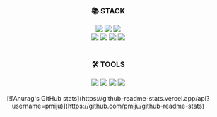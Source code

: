 <div align=center>
  <h3>📚 STACK</h3>
<img src="https://img.shields.io/badge/HTML5-E34F26?style=for-the-badge&logo=HTML5&logoColor=white" />
<img src="https://img.shields.io/badge/CSS3-1572B6?style=for-the-badge&logo=CSS3&logoColor=white"/></a>
<img src="https://img.shields.io/badge/JavaScript-F7DF1E?style=for-the-badge&logo=JavaScript&logoColor=white"/></a><br>
<img src="https://img.shields.io/badge/JAVA-007396?style=for-the-badge&logo=Java&logoColor=white" /></a>
<img src="https://img.shields.io/badge/JSP-007396?style=for-the-badge&logo=Jsp&logoColor=white" /></a>
<img src="https://img.shields.io/badge/SPRING-6DB33F?style=for-the-badge&logo=Spring&logoColor=white" /></a>
<img src="https://img.shields.io/badge/Android Studio-3DDC84?style=for-the-badge&logo=Android Studio&logoColor=white" /></a>
</div>
<br>
<div align=center>
  <h3>🛠️ TOOLS</h3>
  <img src="https://img.shields.io/badge/Android-3DDC84?style=for-the-badge&logo=Android&logoColor=white" /></a>
  <img src="https://img.shields.io/badge/Visual Studio Code-007ACC?style=for-the-badge&logo=Visual Studio Code&logoColor=white" /></a>
  <img src="https://img.shields.io/badge/Eclipse IDE-2C2255?style=for-the-badge&logo=Eclipse IDE&logoColor=white" /></a>
    <img src="https://img.shields.io/badge/IntelliJ-000000?style=for-the-badge&logo=IntelliJ IDEA&logoColor=white" /></a>
</div>
<br>
<div align=center>
[![Anurag's GitHub stats](https://github-readme-stats.vercel.app/api?username=pmiju)](https://github.com/pmiju/github-readme-stats)
<br>
<br>
<br>
</div>
